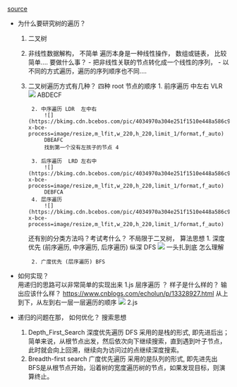 [source]()

- 为什么要研究树的遍历？
    1. 二叉树
    2. 非线性数据解构， 不简单
        遍历本身是一种线性操作， 数组或链表， 比较简单....
        要做什么事？
            - 把非线性关联的节点转化成一个线性的序列， 
            - 以不同的方式遍历，遍历的序列顺序也不同....
    3. 二叉树遍历方式有几种？
        四种
            root 节点的顺序
            1. 前序遍历 中左右 VLR
                ![](https://bkimg.cdn.bcebos.com/pic/3c6d55fbb2fb4316e5bfe05020a4462309f7d37c?x-bce-process=image/resize,m_lfit,w_440,limit_1/format,f_auto)
                ABDECF

            2. 中序遍历 LDR  左中右
                ![](https://bkimg.cdn.bcebos.com/pic/4034970a304e251f1510e448a586c9177e3e539e?x-bce-process=image/resize,m_lfit,w_220,h_220,limit_1/format,f_auto)
                DBEAFC
                找到第一个没有左孩子的节点 4

            3. 后序遍历  LRD 左右中
                ![](https://bkimg.cdn.bcebos.com/pic/4034970a304e251f1510e448a586c9177e3e539e?x-bce-process=image/resize,m_lfit,w_220,h_220,limit_1/format,f_auto)
                DEBFCA
            4. 层序遍历
                ![](https://bkimg.cdn.bcebos.com/pic/4034970a304e251f1510e448a586c9177e3e539e?x-bce-process=image/resize,m_lfit,w_220,h_220,limit_1/format,f_auto)

        还有别的分类方法吗？考试考什么？ 
            不局限于二叉树， 算法思想
            1. 深度优先 (前序遍历, 中序遍历, 后序遍历) 纵深  DFS
                 ![](https://p3-juejin.byteimg.com/tos-cn-i-k3u1fbpfcp/66b7cfe365c84208a03bf2d59e7a5880~tplv-k3u1fbpfcp-zoom-in-crop-mark:1304:0:0:0.awebp)
                 一头扎到底 怎么理解
                 
            2. 广度优先 (层序遍历) BFS
        
- 如何实现？  
    用递归的思路可以非常简单的实现出来
    1.js
    层序遍历  ？ 样子是什么样的？ 输出应该什么样？ https://www.cnblogs.com/echolun/p/13328927.html
    从上到下，从左到右一层一层遍历的顺序
    ![](https://img2020.cnblogs.com/blog/1213309/202007/1213309-20200717112942883-1126465313.png)
    2.js  


- 递归的问题在那， 如何优化？
    搜索思想
    1. Depth_First_Search  深度优先遍历
        DFS 采用的是栈的形式, 即先进后出；
        简单来说，从根节点出发，然后依次向下继续搜索，直到遇到叶子节点，此时就会向上回溯，继续向为访问过的点继续深度搜索。
    2. Breadth-first search 广度优先遍历
        采用的是队列的形式, 即先进先出
        BFS是从根节点开始，沿着树的宽度遍历树的节点，如果发现目标，则演算终止。

    

